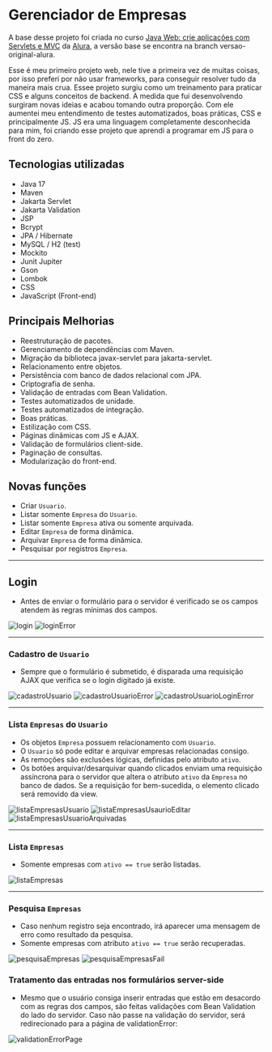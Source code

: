 # Gerenciador de Empresas

A base desse projeto foi criada no curso [Java Web: crie aplicações com Servlets e MVC](https://cursos.alura.com.br/formacao-java-web) da [Alura](https://github.com/alura-cursos), a versão base se encontra na branch versao-original-alura.

Esse é meu primeiro projeto web, nele tive a primeira vez de muitas coisas, por isso preferi por não usar frameworks, para conseguir resolver tudo da maneira mais crua. Essee projeto surgiu como um treinamento para praticar CSS e alguns conceitos de backend. A medida que fui desenvolvendo surgiram novas ideias e acabou tomando outra proporção. Com ele aumentei meu entendimento de testes automatizados, boas práticas, CSS e principalmente JS. JS era uma linguagem completamente desconhecida para mim, foi criando esse projeto que aprendi a programar em JS para o front do zero.

## Tecnologias utilizadas

- Java 17
- Maven
- Jakarta Servlet
- Jakarta Validation
- JSP
- Bcrypt
- JPA / Hibernate
- MySQL / H2 (test)
- Mockito
- Junit Jupiter
- Gson
- Lombok
- CSS
- JavaScript (Front-end)

## Principais Melhorias

- Reestruturação de pacotes.
- Gerenciamento de dependências com Maven.
- Migração da biblioteca javax-servlet para jakarta-servlet.
- Relacionamento entre objetos.
- Persistência com banco de dados relacional com JPA.
- Criptografia de senha.
- Validação de entradas com Bean Validation.
- Testes automatizados de unidade.
- Testes automatizados de integração.
- Boas práticas.
- Estilização com CSS.
- Páginas dinâmicas com JS e AJAX.
- Validação de formulários client-side.
- Paginação de consultas.
- Modularização do front-end.

## Novas funções
- Criar `Usuario`.
- Listar somente `Empresa` do `Usuario`.
- Listar somente `Empresa` ativa ou somente arquivada.
- Editar `Empresa` de forma dinâmica.
- Arquivar `Empresa` de forma dinâmica. 
- Pesquisar por registros `Empresa`.

---

## Login
- Antes de enviar o formulário para o servidor é verificado se os campos atendem às regras mínimas dos campos.

![login](readme/login.png)
![loginError](readme/loginError.png)

---

### Cadastro de `Usuario`
- Sempre que o formulário é submetido, é disparada uma requisição AJAX que verifica se o login digitado já existe.

![cadastroUsuario](readme/cadastroUsuario.png)
![cadastroUsuarioError](readme/cadastroUsuarioError.png)
![cadastroUsuarioLoginError](readme/cadastroUsuarioLoginError.png)

---

### Lista `Empresas` do `Usuario` 
- Os objetos `Empresa` possuem relacionamento com `Usuario`.
- O `Usuario` só pode editar e arquivar empresas relacionadas consigo.
- As remoções são exclusões lógicas, definidas pelo atributo `ativo`.
- Os botões arquivar/desarquivar quando clicados enviam uma requisição assíncrona para o servidor que altera o atributo `ativo` da `Empresa` no banco de dados. Se a requisição for bem-sucedida, o elemento clicado será removido da view.

![listaEmpresasUsuario](readme/listaEmpresasUsuario.png)
![listaEmpresasUsaurioEditar](readme/listaEmpresasUsuarioEditar.png)
![listaEmpresasUsuarioArquivadas](readme/listaEmpresasUsuarioArquivadas.png)

---

### Lista `Empresas`
- Somente empresas com `ativo == true` serão listadas.

![listaEmpresas](readme/listaEmpresas.png)

---

### Pesquisa `Empresas`
- Caso nenhum registro seja encontrado, irá aparecer uma mensagem de erro como resultado da pesquisa.
- Somente empresas com atributo `ativo == true` serão recuperadas.

![pesquisaEmpresas](readme/pesquisaEmpresas.png)
![pesquisaEmpresasFail](readme/pesquisaEmpresasFail.png)

### Tratamento das entradas nos formulários  server-side

- Mesmo que o usuário consiga inserir entradas que estão em desacordo com as regras dos campos, são feitas validações com Bean Validation do lado do servidor. Caso não passe na validação do servidor, será redirecionado para a página de validationError:

![validationErrorPage](readme/validationErrorPage.png)




